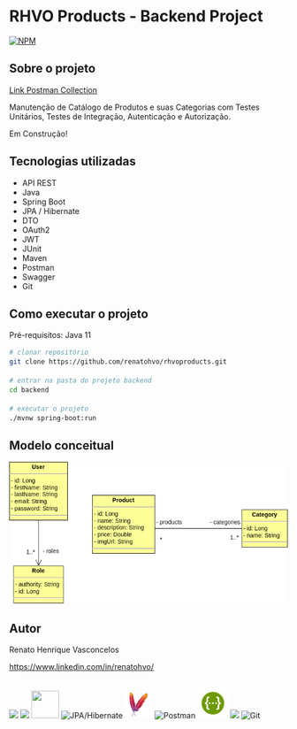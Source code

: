 # RHVO Products - Backend Project
[![NPM](https://img.shields.io/npm/l/react)](https://github.com/renatohvo/rhvoproducts/blob/main/LICENSE) 

## Sobre o projeto

[Link Postman Collection](https://elements.getpostman.com/redirect?entityId=21956516-33891e5a-2cf3-49dc-b970-68a84710cb06&entityType=collection "Link Postman Collection")

Manutenção de Catálogo de Produtos e suas Categorias com
Testes Unitários, Testes de Integração, Autenticação e Autorização.

Em Construção!

## Tecnologias utilizadas

- API REST
- Java
- Spring Boot
- JPA / Hibernate
- DTO
- OAuth2
- JWT
- JUnit
- Maven
- Postman
- Swagger
- Git

## Como executar o projeto

Pré-requisitos: Java 11

```bash
# clonar repositório
git clone https://github.com/renatohvo/rhvoproducts.git

# entrar na pasta do projeto backend
cd backend

# executar o projeto
./mvnw spring-boot:run
```

## Modelo conceitual
![Modelo Conceitual](https://github.com/renatohvo/assets/raw/main/rhvoproducts/modeloconceitual-rhvoproducts.png)

## Autor

Renato Henrique Vasconcelos

https://www.linkedin.com/in/renatohvo/

## 

<div display: inline-block>
    <img src="https://cdn.jsdelivr.net/gh/devicons/devicon/icons/java/java-original.svg" width="50" heigth="50" />
    <img src="https://cdn.jsdelivr.net/gh/devicons/devicon/icons/spring/spring-original.svg" width="50" heigth="50" />
    <img src="https://junit.org/junit5/assets/img/junit5-logo.png" width="50" height="50">
    <img src="https://www.vectorlogo.zone/logos/hibernate/hibernate-icon.svg" alt="JPA/Hibernate" width="50" heigth="50" />
    <img src="https://raw.githubusercontent.com/vscode-icons/vscode-icons/63a4a33b35b50d243716d03b95a955e49db97662/icons/file_type_maven.svg" alt="Maven" width="50" heigth="50" />
    <img src="https://www.vectorlogo.zone/logos/getpostman/getpostman-icon.svg" alt="Postman" width="50" height="50"/>
    <img src="https://raw.githubusercontent.com/vscode-icons/vscode-icons/63a4a33b35b50d243716d03b95a955e49db97662/icons/file_type_swagger.svg" alt="Swagger" alt="Swagger" width="55" heigth="55" />
    <img src="https://cdn.jsdelivr.net/gh/devicons/devicon/icons/postgresql/postgresql-original.svg" width="50" heigth="50" />
    <img src="https://cdn.jsdelivr.net/gh/devicons/devicon/icons/git/git-plain.svg" alt="Git" width="50" heigth="50" />
</div>
